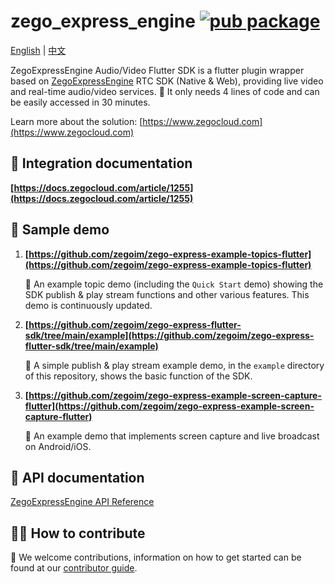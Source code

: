 # zego_express_engine [![pub package](https://img.shields.io/pub/v/zego_express_engine.svg)](https://pub.dartlang.org/packages/zego_express_engine)

[English](https://github.com/zegoim/zego-express-flutter-sdk/blob/main/README.md) | [中文](https://github.com/zegoim/zego-express-flutter-sdk/blob/main/README_zh.md)

ZegoExpressEngine Audio/Video Flutter SDK is a flutter plugin wrapper based on [ZegoExpressEngine](https://doc-en.zego.im/en/693.html) RTC SDK (Native & Web), providing live video and real-time audio/video services. 🚀 It only needs 4 lines of code and can be easily accessed in 30 minutes.

Learn more about the solution: [https://www.zegocloud.com](https://www.zegocloud.com)

## 📝 Integration documentation

**[https://docs.zegocloud.com/article/1255](https://docs.zegocloud.com/article/1255)**

## 🚀 Sample demo

1. **[https://github.com/zegoim/zego-express-example-topics-flutter](https://github.com/zegoim/zego-express-example-topics-flutter)**

    🧬 An example topic demo (including the `Quick Start` demo) showing the SDK publish & play stream functions and other various features. This demo is continuously updated.

2. **[https://github.com/zegoim/zego-express-flutter-sdk/tree/main/example](https://github.com/zegoim/zego-express-flutter-sdk/tree/main/example)**

    🧪 A simple publish & play stream example demo, in the `example` directory of this repository, shows the basic function of the SDK.

3. **[https://github.com/zegoim/zego-express-example-screen-capture-flutter](https://github.com/zegoim/zego-express-example-screen-capture-flutter)**

    📲 An example demo that implements screen capture and live broadcast on Android/iOS.

## 🔗 API documentation

[ZegoExpressEngine API Reference](https://pub.dev/documentation/zego_express_engine/latest/zego_express_engine/ZegoExpressEngine-class.html)

## 🧑‍💻 How to contribute

🎉 We welcome contributions, information on how to get started can be found at our [contributor guide](CONTRIBUTING.md).
